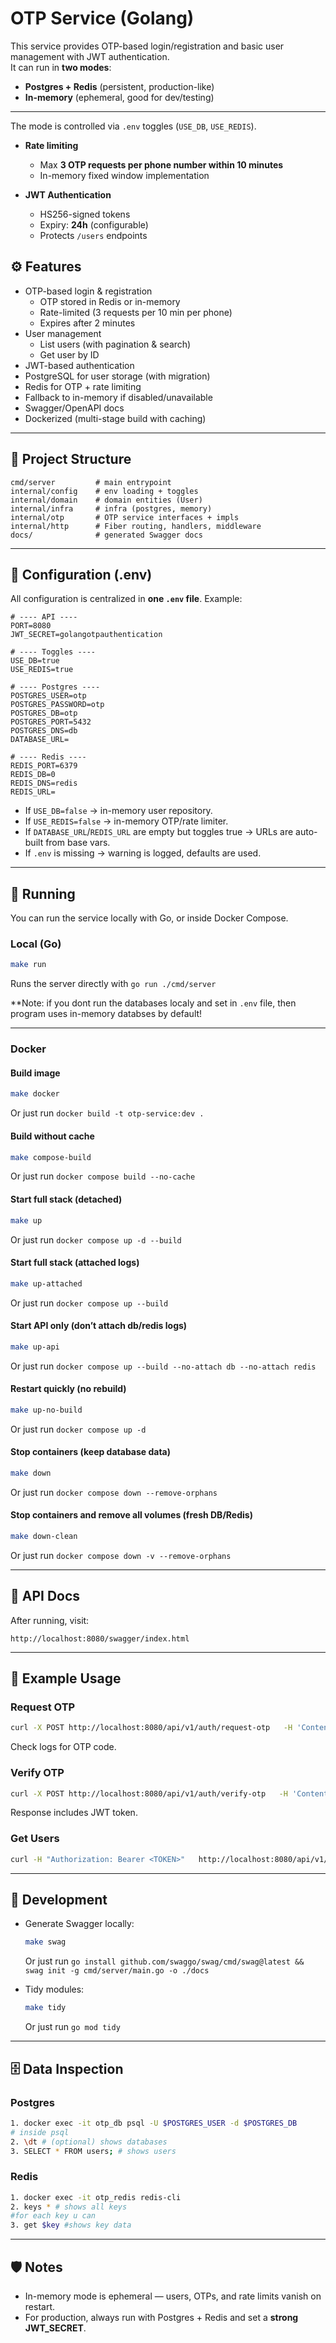 # OTP Service (Golang)

This service provides OTP-based login/registration and basic user management with JWT authentication.  
It can run in **two modes**:
- **Postgres + Redis** (persistent, production-like)
- **In-memory** (ephemeral, good for dev/testing)

---

The mode is controlled via `.env` toggles (`USE_DB`, `USE_REDIS`).

- **Rate limiting**
  - Max **3 OTP requests per phone number within 10 minutes**
  - In-memory fixed window implementation

- **JWT Authentication**
  - HS256-signed tokens
  - Expiry: **24h** (configurable)
  - Protects `/users` endpoints

## ⚙️ Features
- OTP-based login & registration
  - OTP stored in Redis or in-memory
  - Rate-limited (3 requests per 10 min per phone)
  - Expires after 2 minutes
- User management
  - List users (with pagination & search)
  - Get user by ID
- JWT-based authentication
- PostgreSQL for user storage (with migration)
- Redis for OTP + rate limiting
- Fallback to in-memory if disabled/unavailable
- Swagger/OpenAPI docs
- Dockerized (multi-stage build with caching)

---

## 📂 Project Structure
```
cmd/server         # main entrypoint
internal/config    # env loading + toggles
internal/domain    # domain entities (User)
internal/infra     # infra (postgres, memory)
internal/otp       # OTP service interfaces + impls
internal/http      # Fiber routing, handlers, middleware
docs/              # generated Swagger docs
```

---

## 🔑 Configuration (.env)

All configuration is centralized in **one `.env` file**. Example:

```env
# ---- API ----
PORT=8080
JWT_SECRET=golangotpauthentication

# ---- Toggles ----
USE_DB=true
USE_REDIS=true

# ---- Postgres ----
POSTGRES_USER=otp
POSTGRES_PASSWORD=otp
POSTGRES_DB=otp
POSTGRES_PORT=5432
POSTGRES_DNS=db
DATABASE_URL=

# ---- Redis ----
REDIS_PORT=6379
REDIS_DB=0
REDIS_DNS=redis
REDIS_URL=
```

- If `USE_DB=false` → in-memory user repository.  
- If `USE_REDIS=false` → in-memory OTP/rate limiter.  
- If `DATABASE_URL`/`REDIS_URL` are empty but toggles true → URLs are auto-built from base vars.  
- If `.env` is missing → warning is logged, defaults are used.  

---

## 🚀 Running

You can run the service locally with Go, or inside Docker Compose.

### Local (Go)
```bash
make run
```
Runs the server directly with `go run ./cmd/server`

**Note: if you dont run the databases localy and set in `.env` file, then program uses in-memory databses by default!

---

### Docker

#### Build image
```bash
make docker
```
Or just run `docker build -t otp-service:dev .`

#### Build without cache
```bash
make compose-build
```
Or just run `docker compose build --no-cache`


#### Start full stack (detached)
```bash
make up
```
Or just run `docker compose up -d --build`

#### Start full stack (attached logs)
```bash
make up-attached
```
Or just run `docker compose up --build`

#### Start API only (don’t attach db/redis logs)
```bash
make up-api
```
Or just run `docker compose up --build --no-attach db --no-attach redis`

#### Restart quickly (no rebuild)
```bash
make up-no-build
```
Or just run `docker compose up -d`

#### Stop containers (keep database data)
```bash
make down
```
Or just run `docker compose down --remove-orphans`

#### Stop containers and remove all volumes (fresh DB/Redis)
```bash
make down-clean
```
Or just run `docker compose down -v --remove-orphans`

---

## 📝 API Docs

After running, visit:
```
http://localhost:8080/swagger/index.html
```

---

## 🧪 Example Usage

### Request OTP
```bash
curl -X POST http://localhost:8080/api/v1/auth/request-otp   -H 'Content-Type: application/json'   -d '{"phone":"+1555"}'
```

Check logs for OTP code.

### Verify OTP
```bash
curl -X POST http://localhost:8080/api/v1/auth/verify-otp   -H 'Content-Type: application/json'   -d '{"phone":"+1555","otp":"123456"}'
```

Response includes JWT token.

### Get Users
```bash
curl -H "Authorization: Bearer <TOKEN>"   http://localhost:8080/api/v1/users?page=1&size=10
```

---

## 🧩 Development
- Generate Swagger locally:
  ```bash
  make swag
  ```
  Or just run `go install github.com/swaggo/swag/cmd/swag@latest && swag init -g cmd/server/main.go -o ./docs`

- Tidy modules:
  ```bash
  make tidy
  ```
  Or just run `go mod tidy`
---

## 🗄️ Data Inspection

### Postgres
```bash
1. docker exec -it otp_db psql -U $POSTGRES_USER -d $POSTGRES_DB
# inside psql
2. \dt # (optional) shows databases
3. SELECT * FROM users; # shows users
```

### Redis
```bash
1. docker exec -it otp_redis redis-cli
2. keys * # shows all keys
#for each key u can
3. get $key #shows key data
```

---

## 🛡️ Notes
- In-memory mode is ephemeral — users, OTPs, and rate limits vanish on restart.
- For production, always run with Postgres + Redis and set a **strong JWT_SECRET**.
